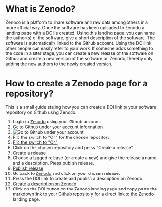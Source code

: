 # What is Zenodo?
Zenodo is a platform to share software and raw data among others in a more official way. Once the software has been uploaded to Zenodo a landing page with a DOI is created. Using this landing page, you can name the author(s) of the software, give a short description of the software. The software is automatically linked to the Github account. Using the DOI link other people can easily refer to your work. If someone adds something to the code in a later stage, you can create a new release of the software on Github and create a new version of the software on Zenodo, thereby only adding the new authors to the newly created version.

# How to create a Zenodo page for a repository?
This is a small guide stating how you can create a DOI link to your software repository on Github using Zenodo.

1. Login to [Zenodo](https://zenodo.org/) using your Github account.
2. Go to Github under your account information
  1. ![Go to Github under your account](https://github.com/AAU-OpenFOAM/documentation/tree/main/Zenodo/img/zenodo1.png)
3. Flic the switch to "On" for the chosen repository.
  1. [Flic the switch to "On"](https://github.com/AAU-OpenFOAM/documentation/tree/main/Zenodo/img/zenodo2.png)
4. Click on the chosen repository and press "Create a release"
  1. [Create a release](https://github.com/AAU-OpenFOAM/documentation/tree/main/Zenodo/img/zenodo3.png)
5. Choose a tagged release (or create a new) and give the release a name and a description. Press publish release.
  1. [Publish release](https://github.com/AAU-OpenFOAM/documentation/tree/main/Zenodo/img/zenodo4.png)
6. Go back to [Zenodo](https://zenodo.org/) and click on your chosen release.
7. Press the DOI link to create and publish a description on Zenodo.
  1. [Create a description on Zenodo](https://github.com/AAU-OpenFOAM/documentation/tree/main/Zenodo/img/zenodo5.png)
8. Click on the DOI button on the Zenodo landing page and copy paste the markdown link to your Github repository for a direct link to the Zenodo landing page.
